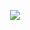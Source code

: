 <p align="center">
  <a href="https://toproupi.github.io/">
    <img src="https://i.imgur.com/P2tHyzk.png" />
  </a>
</p>
